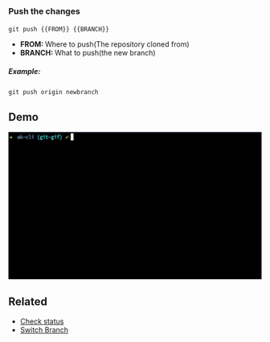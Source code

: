 ### Push the changes

`git push {{FROM}} {{BRANCH}}`

- <b>FROM: </b> Where to push(The repository cloned from)
- <b>BRANCH: </b> What to push(the new branch)

##### Example:

`git push origin newbranch`

## Demo

<img src="../../gifs/git-push.gif" alt="Git Push"/> <br>

## Related

- [Check status](git-status.md)
- [Switch Branch](git-switch-branch.md)